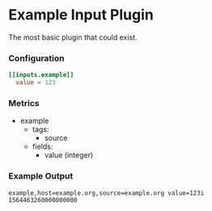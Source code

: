 # Example Input Plugin

The most basic plugin that could exist.

### Configuration

```toml
[[inputs.example]]
  value = 123
```

### Metrics

- example
  - tags:
    - source
  - fields:
    - value (integer)

### Example Output

```
example,host=example.org,source=example.org value=123i 1564463260000000000
```
